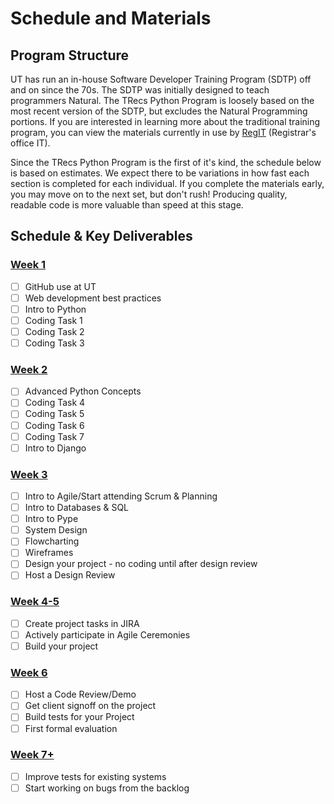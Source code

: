 # Schedule and Materials

## Program Structure
UT has run an in-house Software Developer Training Program (SDTP) off and on since the 70s. The SDTP was initially designed to teach programmers Natural. The TRecs Python Program is loosely based on the most recent version of the SDTP, but excludes the Natural Programming portions. If you are interested in learning more about the traditional training program, you can view the materials currently in use by [RegIT](https://wikis.utexas.edu/display/training2020/Trainee+Area) (Registrar's office IT).

Since the TRecs Python Program is the first of it's kind, the schedule below is based on estimates. We expect there to be variations in how fast each section is completed for each individual. If you complete the materials early, you may move on to the next set, but don't rush! Producing quality, readable code is more valuable than speed at this stage.

## Schedule & Key Deliverables

### [Week 1](/week1.md)
- [ ] GitHub use at UT
- [ ] Web development best practices
- [ ] Intro to Python
- [ ] Coding Task 1
- [ ] Coding Task 2
- [ ] Coding Task 3

### [Week 2](/week2.md)
- [ ] Advanced Python Concepts
- [ ] Coding Task 4
- [ ] Coding Task 5
- [ ] Coding Task 6
- [ ] Coding Task 7
- [ ] Intro to Django

### [Week 3](/week3.md)
- [ ] Intro to Agile/Start attending Scrum & Planning
- [ ] Intro to Databases & SQL
- [ ] Intro to Pype
- [ ] System Design
- [ ] Flowcharting
- [ ] Wireframes
- [ ] Design your project - no coding until after design review
- [ ] Host a Design Review

### [Week 4-5](/week4-5.md)
- [ ] Create project tasks in JIRA
- [ ] Actively participate in Agile Ceremonies
- [ ] Build your project

### [Week 6](/week6.md)
- [ ] Host a Code Review/Demo
- [ ] Get client signoff on the project
- [ ] Build tests for your Project
- [ ] First formal evaluation

### [Week 7+](/week7.md)
- [ ] Improve tests for existing systems
- [ ] Start working on bugs from the backlog
